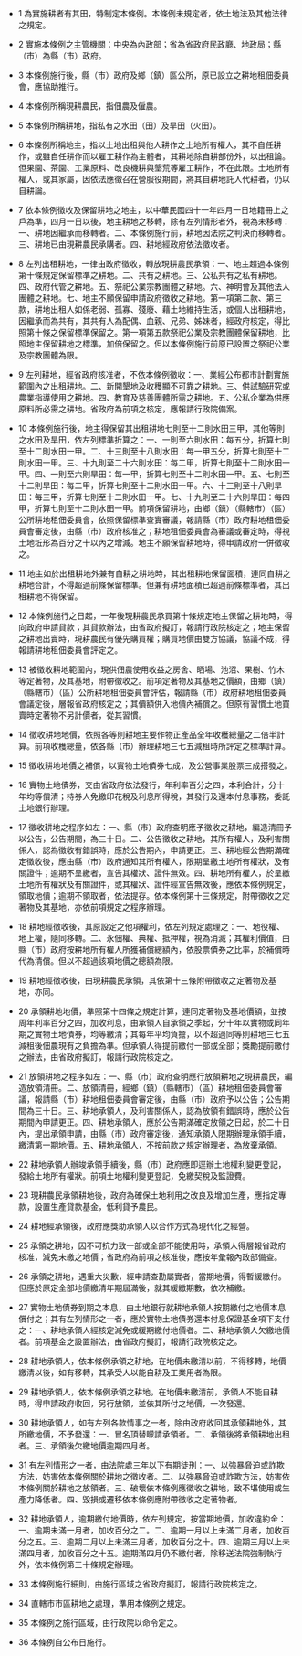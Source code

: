 * 1 為實施耕者有其田，特制定本條例。本條例未規定者，依土地法及其他法律之規定。

* 2 實施本條例之主管機關：中央為內政部；省為省政府民政廳、地政局；縣（市）為縣（市）政府。

* 3 本條例施行後，縣（市）政府及鄉（鎮）區公所，原已設立之耕地租佃委員會，應協助推行。

* 4 本條例所稱現耕農民，指佃農及僱農。

* 5 本條例所稱耕地，指私有之水田（田）及旱田（火田）。

* 6 本條例所稱地主，指以土地出租與他人耕作之土地所有權人，其不自任耕作，或雖自任耕作而以雇工耕作為主體者，其耕地除自耕部份外，以出租論。但果園、茶園、工業原料、改良機耕與墾荒等雇工耕作，不在此限。土地所有權人，或其家屬，因依法應徵召在營服役期間，將其自耕地託人代耕者，仍以自耕論。

* 7 依本條例徵收及保留耕地之地主，以中華民國四十一年四月一日地籍冊上之戶為準，四月一日以後，地主耕地之移轉，除有左列情形者外，視為未移轉：一、耕地因繼承而移轉者。二、本條例施行前，耕地因法院之判決而移轉者。三、耕地已由現耕農民承購者。四、耕地經政府依法徵收者。

* 8 左列出租耕地，一律由政府徵收，轉放現耕農民承領：一、地主超過本條例第十條規定保留標準之耕地。二、共有之耕地。三、公私共有之私有耕地。四、政府代管之耕地。五、祭祀公業宗教團體之耕地。六、神明會及其他法人團體之耕地。七、地主不願保留申請政府徵收之耕地。第一項第二款、第三款，耕地出租人如係老弱、孤寡、殘廢、藉土地維持生活，或個人出租耕地，因繼承而為共有，其共有人為配偶、血親、兄弟、姊妹者，經政府核定，得比照第十條之保留標準保留之。第一項第五款祭祀公業及宗教團體保留耕地，比照地主保留耕地之標準，加倍保留之。但以本條例施行前原已設置之祭祀公業及宗教團體為限。

* 9 左列耕地，經省政府核准者，不依本條例徵收：一、業經公布都市計劃實施範圍內之出租耕地。二、新開墾地及收穫顯不可靠之耕地。三、供試驗研究或農業指導使用之耕地。四、教育及慈善團體所需之耕地。五、公私企業為供應原料所必需之耕地。省政府為前項之核定，應報請行政院備案。

* 10 本條例施行後，地主得保留其出租耕地七則至十二則水田三甲，其他等則之水田及旱田，依左列標準折算之：一、一則至六則水田：每五分，折算七則至十二則水田一甲。二、十三則至十八則水田：每一甲五分，折算七則至十二則水田一甲。三、十九則至二十六則水田：每二甲，折算七則至十二則水田一甲。四、一則至六則旱田：每一甲，折算七則至十二則水田一甲。五、七則至十二則旱田：每二甲，折算七則至十二則水田一甲。六、十三則至十八則旱田：每三甲，折算七則至十二則水田一甲。七、十九則至二十六則旱田：每四甲，折算七則至十二則水田一甲。前項保留耕地，由鄉（鎮）（縣轄市）（區）公所耕地租佃委員會，依照保留標準查實審議，報請縣（市）政府耕地租佃委員會審定後，由縣（市）政府核准之；耕地租佃委員會為審議或審定時，得視土地坵形為百分之十以內之增減。地主不願保留耕地時，得申請政府一併徵收之。

* 11 地主如於出租耕地外兼有自耕之耕地時，其出租耕地保留面積，連同自耕之耕地合計，不得超過前條保留標準。但兼有耕地面積已超過前條標準者，其出租耕地不得保留。

* 12 本條例施行之日起，一年後現耕農民承買第十條規定地主保留之耕地時，得向政府申請貸款；其貸款辦法，由省政府擬訂，報請行政院核定之；地主保留之耕地出賣時，現耕農民有優先購買權；購買地價由雙方協議，協議不成，得報請耕地租佃委員會評定之。

* 13 被徵收耕地範圍內，現供佃農使用收益之房舍、晒場、池沼、果樹、竹木等定著物，及其基地，附帶徵收之。前項定著物及其基地之價額，由鄉（鎮）（縣轄市）（區）公所耕地租佃委員會評估，報請縣（市）政府耕地租佃委員會議定後，層報省政府核定之；其價額併入地價內補償之。但原有習慣土地買賣時定著物不另計價者，從其習慣。

* 14 徵收耕地地價，依照各等則耕地主要作物正產品全年收穫總量之二倍半計算。前項收穫總量，依各縣（市）辦理耕地三七五減租時所評定之標準計算。

* 15 徵收耕地地價之補償，以實物土地債券七成，及公營事業股票三成搭發之。

* 16 實物土地債券，交由省政府依法發行，年利率百分之四，本利合計，分十年均等償清；持券人免繳印花稅及利息所得稅，其發行及還本付息事務，委託土地銀行辦理。

* 17 徵收耕地之程序如左：一、縣（市）政府查明應予徵收之耕地，編造清冊予以公告，公告期間，為三十日。二、公告徵收之耕地，其所有權人，及利害關係人，認為徵收有錯誤時，應於公告期內，申請更正。三、耕地經公告期滿確定徵收後，應由縣（市）政府通知其所有權人，限期呈繳土地所有權狀，及有關證件；逾期不呈繳者，宣告其權狀、證件無效。四、耕地所有權人，於呈繳土地所有權狀及有關證件，或其權狀、證件經宣告無效後，應依本條例規定，領取地價；逾期不領取者，依法提存。依本條例第十三條規定，附帶徵收之定著物及其基地，亦依前項規定之程序辦理。

* 18 耕地經徵收後，其原設定之他項權利，依左列規定處理之：一、地役權、地上權，隨同移轉。二、永佃權、典權、抵押權，視為消滅；其權利價值，由縣（市）政府按耕地所有權人所獲補償總額內，依股票債券之比率，於補償時代為清償。但以不超過該項地價之總額為限。

* 19 耕地經徵收後，由現耕農民承領，其依第十三條附帶徵收之定著物及基地，亦同。

* 20 承領耕地地價，準照第十四條之規定計算，連同定著物及基地價額，並按周年利率百分之四，加收利息，由承領人自承領之季起，分十年以實物或同年期之實物土地債券，均等繳清；其每年平均負擔，以不超過同等則耕地三七五減租後佃農現有之負擔為準。但承領人得提前繳付一部或全部；獎勵提前繳付之辦法，由省政府擬訂，報請行政院核定之。

* 21 放領耕地之程序如左：一、縣（市）政府查明應行放領耕地之現耕農民，編造放領清冊。二、放領清冊，經鄉（鎮）（縣轄市）（區）耕地租佃委員會審議，報請縣（市）耕地租佃委員會審定後，由縣（市）政府予以公告；公告期間為三十日。三、耕地承領人，及利害關係人，認為放領有錯誤時，應於公告期間內申請更正。四、耕地承領人，應於公告期滿確定放領之日起，於二十日內，提出承領申請，由縣（市）政府審定後，通知承領人限期辦理承領手續，繳清第一期地價。五、耕地承領人，不按前款之規定辦理者，為放棄承領。

* 22 耕地承領人辦竣承領手續後，縣（市）政府應即逕辦土地權利變更登記，發給土地所有權狀。前項土地權利變更登記，免繳契稅及監證費。

* 23 現耕農民承領耕地後，政府為確保土地利用之改良及增加生產，應指定專款，設置生產貸款基金，低利貸予農民。

* 24 耕地經承領後，政府應獎助承領人以合作方式為現代化之經營。

* 25 承領之耕地，因不可抗力致一部或全部不能使用時，承領人得層報省政府核准，減免未繳之地價；省政府為前項之核准後，應按年彙報內政部備查。

* 26 承領之耕地，遇重大災歉，經申請查勘屬實者，當期地價，得暫緩繳付。但應於原定全部地價繳清年期屆滿後，就其緩繳期數，依次補繳。

* 27 實物土地債券到期之本息，由土地銀行就耕地承領人按期繳付之地價本息償付之；其有左列情形之一者，應於實物土地債券還本付息保證基金項下支付之：一、耕地承領人經核定減免或緩期繳付地價者。二、耕地承領人欠繳地價者。前項基金之設置辦法，由省政府擬訂，報請行政院核定之。

* 28 耕地承領人，依本條例承領之耕地，在地價未繳清以前，不得移轉，地價繳清以後，如有移轉，其承受人以能自耕及工業用者為限。

* 29 耕地承領人，依本條例承領之耕地，在地價未繳清前，承領人不能自耕時，得申請政府收回，另行放領，並依其所付之地價，一次發還。

* 30 耕地承領人，如有左列各款情事之一者，除由政府收回其承領耕地外，其所繳地價，不予發還：一、冒名頂替矇請承領者。二、承領後將承領耕地出租者。三、承領後欠繳地價逾期四月者。

* 31 有左列情形之一者，由法院處三年以下有期徒刑：一、以強暴脅迫或詐欺方法，妨害依本條例關於耕地之徵收者。二、以強暴脅迫或詐欺方法，妨害依本條例關於耕地之放領者。三、破壞依本條例應徵收之耕地，致不堪使用或生產力降低者。四、毀損或遷移依本條例應附帶徵收之定著物者。

* 32 耕地承領人，逾期繳付地價時，依左列規定，按當期地價，加收違約金：一、逾期未滿一月者，加收百分之二。二、逾期一月以上未滿二月者，加收百分之五。三、逾期二月以上未滿三月者，加收百分之十。四、逾期三月以上未滿四月者，加收百分之十五。逾期滿四月仍不繳付者，除移送法院強制執行外，依本條例第三十條規定辦理。

* 33 本條例施行細則，由施行區域之省政府擬訂，報請行政院核定之。

* 34 直轄市市區耕地之處理，準用本條例之規定。

* 35 本條例之施行區域，由行政院以命令定之。

* 36 本條例自公布日施行。

